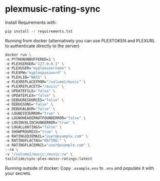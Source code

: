 # plexmusic-rating-sync

Install Requirements with:

```bash
pip install -r requirements.txt
```

Running from docker (alternatively you can use PLEXTOKEN and PLEXURL to authenticate directly to the server)

```bash
docker run \
-e PYTHONUNBUFFERED=1 \
-e PLEXSERVER="127.0.0.1" \
-e PLEXUSER="myplexusername" \
-e PLEXPW="myplexpassword" \
-e PLEXLIB="NAS5" \
-e PLEXREPLACEFROM="/volume1/music" \
-e PLEXREPLACETO="/music" \
-e UPDATEFILE="false" \
-e UPDATEPLEX="false" \
-e DEBUGRESOURCES="false" \
-e DEBUGSONG="false" \
-e DEBUGALBUM="false" \
-e LOGNOID3ERROR="true" \
-e LOGNOHEADERNOTFOUNDERROR="false" \
-e LOGINVALIDCHUNKERROR="true" \
-e LOGALLRATINGS="false" \
-e SHOWPROGRESS="true" \
-e RATINGID3EMAIL="user@example.com" \
-e RATINGFLACTAG="RATING:" \
-e RATINGFLACEMAIL="user@example.com" \
--rm \
-v "/volume1/music:/music:rw" \
tailslide/sync-plex-music-ratings:latest
```

Running outside of docker: Copy `.example.env` to `.env` and populate it with your secrets.
